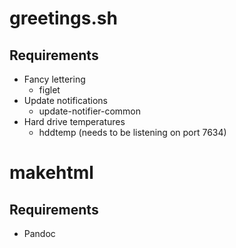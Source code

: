 # greetings.sh

## Requirements

- Fancy lettering
    - figlet
- Update notifications
    - update-notifier-common
- Hard drive temperatures
    - hddtemp (needs to be listening on port 7634)

# makehtml

## Requirements

- Pandoc

